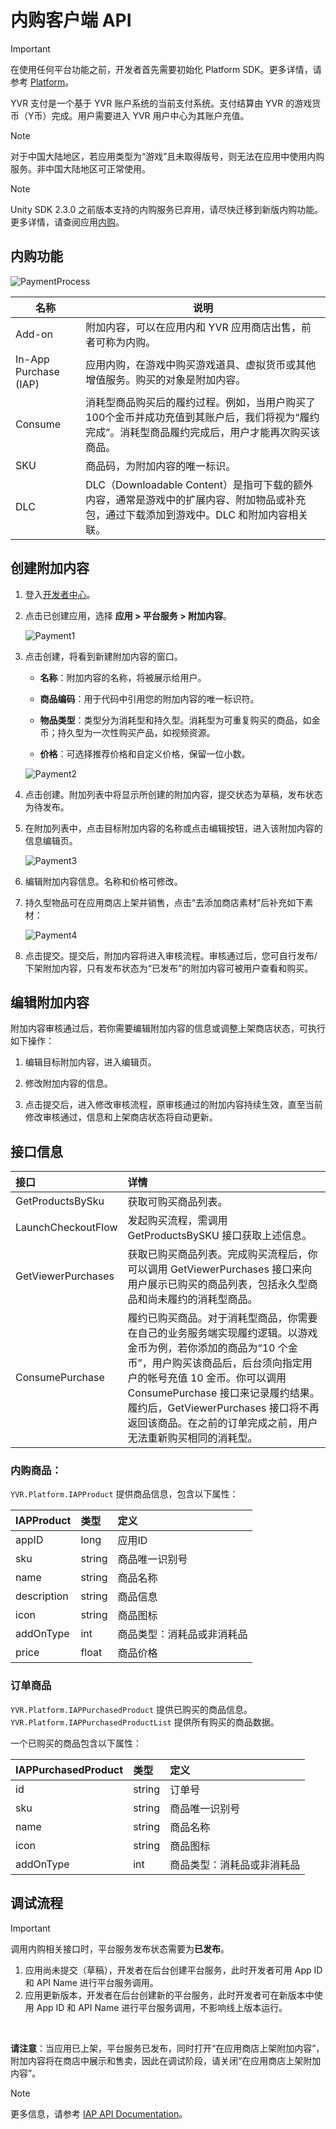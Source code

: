 # 内购客户端 API

> [!Important]
> 在使用任何平台功能之前，开发者首先需要初始化 Platform SDK。更多详情，请参考 [Platform](./Platform.md)。

YVR 支付是一个基于 YVR 账户系统的当前支付系统。支付结算由 YVR 的游戏货币（Y币）完成。用户需要进入 YVR 用户中心为其账户充值。

> [!Note] 
> 对于中国大陆地区，若应用类型为“游戏”且未取得版号，则无法在应用中使用内购服务。非中国大陆地区可正常使用。

> [!Note] 
> Unity SDK 2.3.0 之前版本支持的内购服务已弃用，请尽快迁移到新版内购功能。更多详情，请查阅应用[内购](./Payment.md)。

## 内购功能

![PaymentProcess](./Payment/PaymentProcess.png)

| **名称** | **说明** |
| -------  | ------- |
| Add-on | 附加内容，可以在应用内和 YVR 应用商店出售，前者可称为内购。|
| In-App Purchase (IAP) | 应用内购，在游戏中购买游戏道具、虚拟货币或其他增值服务。购买的对象是附加内容。|
| Consume | 消耗型商品购买后的履约过程。例如，当用户购买了100个金币并成功充值到其账户后，我们将视为“履约完成”。消耗型商品履约完成后，用户才能再次购买该商品。|
| SKU | 商品码，为附加内容的唯一标识。|
| DLC | DLC（Downloadable Content）是指可下载的额外内容，通常是游戏中的扩展内容、附加物品或补充包，通过下载添加到游戏中。DLC 和附加内容相关联。|


## 创建附加内容

1. 登入[开发者中心](https://developer.yvr.cn/yvrdev/all_apps)。

2. 点击已创建应用，选择 **应用 > 平台服务 > 附加内容**。
    
    ![Payment1](./Payment/Payment1.png)

3. 点击创建，将看到新建附加内容的窗口。

    - **名称**：附加内容的名称，将被展示给用户。

    - **商品编码**：用于代码中引用您的附加内容的唯一标识符。

    - **物品类型**：类型分为消耗型和持久型。消耗型为可重复购买的商品，如金币；持久型为一次性购买产品，如视频资源。

    - **价格**：可选择推荐价格和自定义价格，保留一位小数。

    ![Payment2](./Payment/Payment2.png)

4. 点击创建。附加列表中将显示所创建的附加内容，提交状态为草稿，发布状态为待发布。

5. 在附加列表中，点击目标附加内容的名称或点击编辑按钮，进入该附加内容的信息编辑页。

    ![Payment3](./Payment/Payment3.png)

6. 编辑附加内容信息。名称和价格可修改。


7. 持久型物品可在应用商店上架并销售，点击“去添加商店素材”后补充如下素材：

    ![Payment4](./Payment/Payment4.png)

8. 点击提交。提交后，附加内容将进入审核流程。审核通过后，您可自行发布/下架附加内容，只有发布状态为“已发布”的附加内容可被用户查看和购买。


## 编辑附加内容

附加内容审核通过后，若你需要编辑附加内容的信息或调整上架商店状态，可执行如下操作：

1. 编辑目标附加内容，进入编辑页。

2. 修改附加内容的信息。

3. 点击提交后，进入修改审核流程，原审核通过的附加内容持续生效，直至当前修改审核通过，信息和上架商店状态将自动更新。


## 接口信息

| **接口** | **详情** | 
| :------  | :------- |
| GetProductsBySku | 获取可购买商品列表。 |
| LaunchCheckoutFlow | 发起购买流程，需调用 GetProductsBySKU 接口获取上述信息。 |
| GetViewerPurchases | 获取已购买商品列表。完成购买流程后，你可以调用 GetViewerPurchases 接口来向用户展示已购买的商品列表，包括永久型商品和尚未履约的消耗型商品。 |
| ConsumePurchase | 履约已购买商品。对于消耗型商品，你需要在自己的业务服务端实现履约逻辑。以游戏金币为例，若你添加的商品为“10 个金币”，用户购买该商品后，后台须向指定用户的帐号充值 10 金币。你可以调用 ConsumePurchase 接口来记录履约结果。履约后，GetViewerPurchases 接口将不再返回该商品。在之前的订单完成之前，用户无法重新购买相同的消耗型。|

### 内购商品：
`YVR.Platform.IAPProduct` 提供商品信息，包含以下属性：

| **IAPProduct** | **类型** | **定义** |
|:-------------- | :------- | :------ |
| appID | long | 应用ID |
| sku | string | 商品唯一识别号 |
| name | string | 商品名称 |
| description | string | 商品信息 |
| icon | string | 商品图标 |
| addOnType | int | 商品类型：消耗品或非消耗品 |
| price | float | 商品价格 |


### 订单商品
`YVR.Platform.IAPPurchasedProduct` 提供已购买的商品信息。
`YVR.Platform.IAPPurchasedProductList` 提供所有购买的商品数据。

一个已购买的商品包含以下属性： 

| **IAPPurchasedProduct** | **类型** | **定义** |
|:----------------------- | :------- | :------ |
| id | string | 订单号 |
| sku | string | 商品唯一识别号 |
| name | string | 商品名称 |
| icon | string | 商品图标 |
| addOnType | int | 商品类型：消耗品或非消耗品 |


## 调试流程

> [!Important] 
> 调用内购相关接口时，平台服务发布状态需要为**已发布**。

1. 应用尚未提交（草稿），开发者在后台创建平台服务，此时开发者可用 App ID 和 API Name 进行平台服务调用。
2. 应用更新版本，开发者在后台创建新的平台服务，此时开发者可在新版本中使用 App ID 和 API Name 进行平台服务调用，不影响线上版本运行。
<br />

**请注意**：当应用已上架，平台服务已发布，同时打开“在应用商店上架附加内容”，附加内容将在商店中展示和售卖，因此在调试阶段，请关闭“在应用商店上架附加内容”。


> [!NOTE]
> 更多信息，请参考 [IAP API Documentation](xref:YVR.Platform.IAP)。
